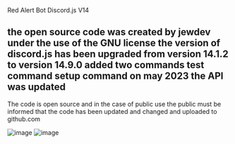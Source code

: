 Red Alert Bot Discord.js V14

the open source code was created by jewdev under the use of the GNU license
the version of discord.js has been upgraded from version 14.1.2 to version 14.9.0
added two commands
test command
setup command
on may 2023 the API was updated
------------------------------------------------------------------------------------------------
The code is open source and in the case of public use the public must be informed that the code has been updated and changed and uploaded to github.com


![image](https://user-images.githubusercontent.com/41511738/236639088-7e79efed-eba4-4d2d-aba0-2f019a59a573.png)
![image](https://user-images.githubusercontent.com/41511738/236639105-935ab6d8-0747-4afe-a6ca-cabae066cbe0.png)

